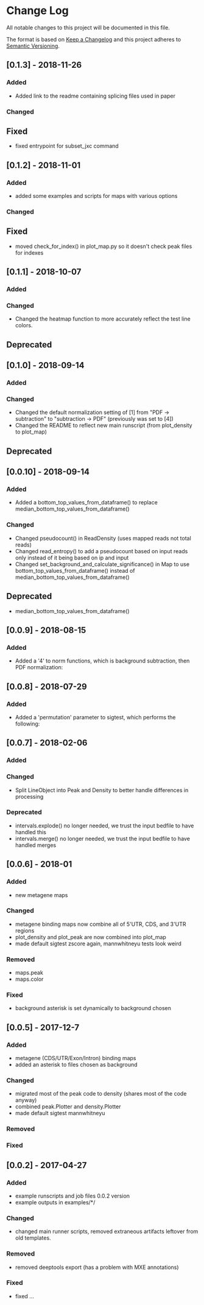 # Change Log
All notable changes to this project will be documented in this file.

The format is based on [Keep a Changelog](http://keepachangelog.com/) 
and this project adheres to [Semantic Versioning](http://semver.org/).

## [0.1.3] - 2018-11-26

### Added
- Added link to the readme containing splicing files used in paper

### Changed

## Fixed
- fixed entrypoint for subset_jxc command

## [0.1.2] - 2018-11-01

### Added
- added some examples and scripts for maps with various options

### Changed

## Fixed
- moved check_for_index() in plot_map.py so it doesn't check peak files for indexes

## [0.1.1] - 2018-10-07

### Added

### Changed
- Changed the heatmap function to more accurately reflect the test line colors. 

## Deprecated

## [0.1.0] - 2018-09-14

### Added

### Changed
- Changed the default normalization setting of [1] from "PDF -> subtraction" to "subtraction -> PDF" (previously was set to [4])
- Changed the README to reflect new main runscript (from plot_density to plot_map)

## Deprecated

## [0.0.10] - 2018-09-14

### Added
- Added a bottom_top_values_from_dataframe() to replace median_bottom_top_values_from_dataframe()

### Changed
- Changed pseudocount() in ReadDensity (uses mapped reads not total reads)
- Changed read_entropy() to add a pseudocount based on input reads only instead of it being based on ip and input
- Changed set_background_and_calculate_significance() in Map to use bottom_top_values_from_dataframe() instead of median_bottom_top_values_from_dataframe()

## Deprecated
- median_bottom_top_values_from_dataframe()

## [0.0.9] - 2018-08-15
### Added
- Added a '4' to norm functions, which is background subtraction, then PDF normalization:

## [0.0.8] - 2018-07-29
### Added
- Added a 'permutation' parameter to sigtest, which performs the following:

## [0.0.7] - 2018-02-06
### Added

### Changed
- Split LineObject into Peak and Density to better handle differences in processing

### Deprecated
- intervals.explode() no longer needed, we trust the input bedfile to have handled this
- intervals.merge() no longer needed, we trust the input bedfile to have handled merges

## [0.0.6] - 2018-01
### Added
- new metagene maps

### Changed
- metagene binding maps now combine all of 5'UTR, CDS, and 3'UTR regions
- plot_density and plot_peak are now combined into plot_map
- made default sigtest zscore again, mannwhitneyu tests look weird

### Removed
- maps.peak
- maps.color

### Fixed
- background asterisk is set dynamically to background chosen

## [0.0.5] - 2017-12-7
### Added
- metagene (CDS/UTR/Exon/Intron) binding maps
- added an asterisk to files chosen as background

### Changed
- migrated most of the peak code to density (shares most of the code anyway)
- combined peak.Plotter and density.Plotter
- made default sigtest mannwhitneyu

### Removed

### Fixed

## [0.0.2] - 2017-04-27
### Added
- example runscripts and job files 0.0.2 version
- example outputs in examples/*/

### Changed
- changed main runner scripts, removed extraneous artifacts leftover from old templates.

### Removed
- removed deeptools export (has a problem with MXE annotations)

### Fixed
- fixed ...
